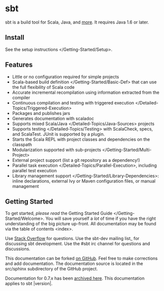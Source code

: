 sbt
===

sbt is a build tool for Scala, Java, and
[more](https://github.com/d40cht/sbt-cpp). It requires Java 1.6 or
later.

Install
-------

See the setup instructions \</Getting-Started/Setup\>.

Features
--------

-   Little or no configuration required for simple projects
-   Scala-based build definition \</Getting-Started/Basic-Def\> that can
    use the full flexibility of Scala code
-   Accurate incremental recompilation using information extracted from
    the compiler
-   Continuous compilation and testing with
    triggered execution \</Detailed-Topics/Triggered-Execution\>
-   Packages and publishes jars
-   Generates documentation with scaladoc
-   Supports mixed Scala/Java \</Detailed-Topics/Java-Sources\> projects
-   Supports testing \</Detailed-Topics/Testing\> with ScalaCheck,
    specs, and ScalaTest. JUnit is supported by a plugin.
-   Starts the Scala REPL with project classes and dependencies on the
    classpath
-   Modularization supported with
    sub-projects \</Getting-Started/Multi-Project\>
-   External project support (list a git repository as a dependency!)
-   Parallel task execution \</Detailed-Topics/Parallel-Execution\>,
    including parallel test execution
-   Library management support \</Getting-Started/Library-Dependencies\>:
    inline declarations, external Ivy or Maven configuration files, or
    manual management

Getting Started
---------------

To get started, *please read* the
Getting Started Guide \</Getting-Started/Welcome\>. You will save
yourself a *lot* of time if you have the right understanding of the big
picture up-front. All documentation may be found via the
table of contents \<index\>.

Use [Stack Overflow](http://stackoverflow.com/tags/sbt) for questions.
Use the sbt-dev mailing list\_ for discussing sbt development. Use the
\#sbt irc channel for questions and discussions.

This documentation can be forked [on
GitHub](https://github.com/sbt/sbt/). Feel free to make corrections and
add documentation. The documentation source is located in the src/sphinx
subdirectory of the GitHub project.

Documentation for 0.7.x has been [archived here](http://www.scala-sbt.org/0.7.7/docs/home.html). This documentation
applies to sbt |version|.
